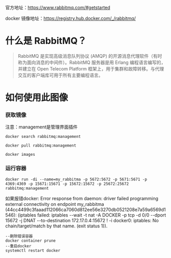 



官方地址：https://www.rabbitmq.com/#getstarted

docker 镜像地址：https://registry.hub.docker.com/_/rabbitmq/

# 什么是 RabbitMQ？

> RabbitMQ 是实现高级消息队列协议 (AMQP) 的开源消息代理软件（有时称为面向消息的中间件）。RabbitMQ 服务器是用 Erlang 编程语言编写的，并建立在 Open Telecom Platform 框架上，用于集群和故障转移。与代理交互的客户端库可用于所有主要编程语言。

# 如何使用此图像

### 获取镜像

注意：management是管理界面插件

```shell
docker search rabbitmq:management

docker pull rabbitmq:management

docker images
```

### 运行容器

```console
docker run -di --name=my_rabbitma -p 5672:5672 -p 5671:5671 -p 4369:4369 -p 15671:15671 -p 15672:15672 -p 25672:25672 rabbitmq:management
```

如果报错docker: Error response from daemon: driver failed programming external connectivity on endpoint my_rabbitma (44cc4499c3faaad112066ca7060d812ee56e3270db0521208e7a59a6569d1546):  (iptables failed: iptables --wait -t nat -A DOCKER -p tcp -d 0/0 --dport 15672 -j DNAT --to-destination 172.17.0.4:15672 ! -i docker0: iptables: No chain/target/match by that name.
 (exit status 1)).

```shell
--删除错误容器
docker container prune
--重启docker
systemctl restart docker
```

